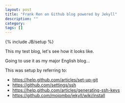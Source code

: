 ```yaml
---
layout: post
title: "Frank Ren on Github blog powered by Jekyll"
description: ""
category: 
tags: []
---
```

{% include JB/setup %}

This my test blog, let's see how it looks like.

Going to use it as my major English blog...

This was setup by referring to:
   - https://help.github.com/articles/set-up-git
   - https://github.com/settings/ssh
   - https://help.github.com/articles/generating-ssh-keys
   - https://github.com/mojombo/jekyll/wiki/install

